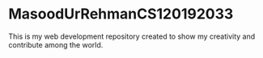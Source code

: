 # MasoodUrRehmanCS120192033
This is my web development repository created to show my creativity and contribute among the world. 
